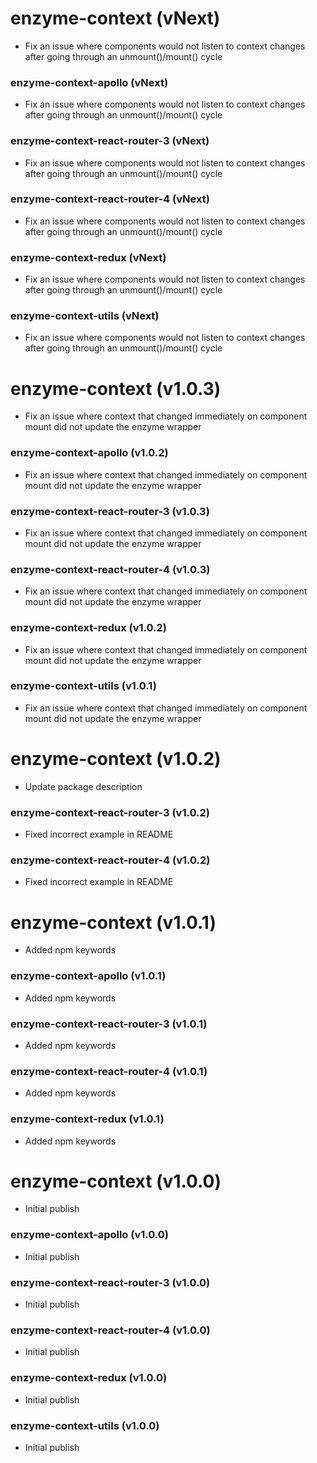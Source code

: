 # enzyme-context (vNext)

- Fix an issue where components would not listen to context changes after going through an unmount()/mount() cycle

### enzyme-context-apollo (vNext)

- Fix an issue where components would not listen to context changes after going through an unmount()/mount() cycle

### enzyme-context-react-router-3 (vNext)

- Fix an issue where components would not listen to context changes after going through an unmount()/mount() cycle

### enzyme-context-react-router-4 (vNext)

- Fix an issue where components would not listen to context changes after going through an unmount()/mount() cycle

### enzyme-context-redux (vNext)

- Fix an issue where components would not listen to context changes after going through an unmount()/mount() cycle

### enzyme-context-utils (vNext)

- Fix an issue where components would not listen to context changes after going through an unmount()/mount() cycle

# enzyme-context (v1.0.3)

- Fix an issue where context that changed immediately on component mount did not update the enzyme wrapper

### enzyme-context-apollo (v1.0.2)

- Fix an issue where context that changed immediately on component mount did not update the enzyme wrapper

### enzyme-context-react-router-3 (v1.0.3)

- Fix an issue where context that changed immediately on component mount did not update the enzyme wrapper

### enzyme-context-react-router-4 (v1.0.3)

- Fix an issue where context that changed immediately on component mount did not update the enzyme wrapper

### enzyme-context-redux (v1.0.2)

- Fix an issue where context that changed immediately on component mount did not update the enzyme wrapper

### enzyme-context-utils (v1.0.1)

- Fix an issue where context that changed immediately on component mount did not update the enzyme wrapper

# enzyme-context (v1.0.2)

- Update package description

### enzyme-context-react-router-3 (v1.0.2)

- Fixed incorrect example in README

### enzyme-context-react-router-4 (v1.0.2)

- Fixed incorrect example in README

# enzyme-context (v1.0.1)

- Added npm keywords

### enzyme-context-apollo (v1.0.1)

- Added npm keywords

### enzyme-context-react-router-3 (v1.0.1)

- Added npm keywords

### enzyme-context-react-router-4 (v1.0.1)

- Added npm keywords

### enzyme-context-redux (v1.0.1)

- Added npm keywords

# enzyme-context (v1.0.0)

- Initial publish

### enzyme-context-apollo (v1.0.0)

- Initial publish

### enzyme-context-react-router-3 (v1.0.0)

- Initial publish

### enzyme-context-react-router-4 (v1.0.0)

- Initial publish

### enzyme-context-redux (v1.0.0)

- Initial publish

### enzyme-context-utils (v1.0.0)

- Initial publish
